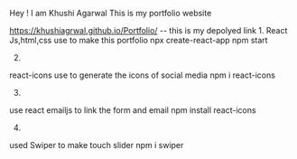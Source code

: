 Hey ! I am Khushi Agarwal 
This is my portfolio website

 https://khushiagrwal.github.io/Portfolio/ -- this is my depolyed link
1.
React Js,html,css  use to make this portfolio
npx create-react-app
npm start 

2.
react-icons use to generate the icons of social media 
npm i react-icons 

3.
use react emailjs to link the form and email 
npm install react-icons 

4.
used  Swiper to make touch slider 
npm i swiper

